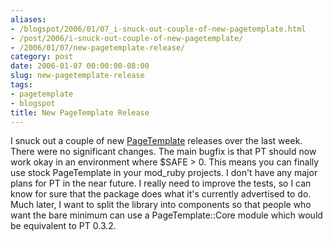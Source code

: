 ```yaml
---
aliases:
- /blogspot/2006/01/07_i-snuck-out-couple-of-new-pagetemplate.html
- /post/2006/i-snuck-out-couple-of-new-pagetemplate/
- /2006/01/07/new-pagetemplate-release/
category: post
date: 2006-01-07 00:00:00-08:00
slug: new-pagetemplate-release
tags:
- pagetemplate
- blogspot
title: New PageTemplate Release
---
```


I snuck out a couple of new [PageTemplate](../../2002/06/pagetemplate.md) releases over the last week. There were no significant changes. The main bugfix is that PT should now work okay in an environment where $SAFE > 0. This means you can finally use stock PageTemplate in your mod_ruby projects. I don't have any major plans for PT in the near future. I really need to improve the tests, so I can know for sure that the package does what it's currently advertised to do. Much later, I want to split the library into components so that people who want the bare minimum can use a PageTemplate::Core module which would be equivalent to PT 0.3.2.

<!--more-->
